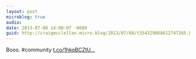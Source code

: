 ```yaml
---
layout: post
microblog: true
audio: 
date: 2013-07-08 14:00:07 -0600
guid: http://craigmcclellan.micro.blog/2013/07/08/t354329068612747265.html
---
```

Booo. #community [t.co/1hkqBCZtU...](http://t.co/1hkqBCZtUx)
